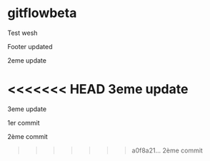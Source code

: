 gitflowbeta
===========

Test wesh


Footer updated

2eme update

<<<<<<< HEAD
3eme update
=======
3eme update

1er commit

2ème commit
>>>>>>> a0f8a21... 2ème commit
